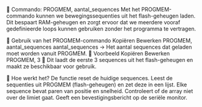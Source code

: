 


💾 Commando: PROGMEM, aantal_sequences
Met het PROGMEM-commando kunnen we bewegingssequenties uit het flash-geheugen laden. Dit bespaart RAM-geheugen en zorgt ervoor dat we meerdere vooraf gedefinieerde loops kunnen gebruiken zonder het programma te vertragen.

📌 Gebruik van het PROGMEM-commando
Kopiëren
Bewerken
PROGMEM, aantal_sequences
aantal_sequences → Het aantal sequences dat geladen moet worden vanuit PROGMEM.
🎯 Voorbeeld
Kopiëren
Bewerken
PROGMEM, 3
🚀 Dit laadt de eerste 3 sequences uit het flash-geheugen en maakt ze beschikbaar voor gebruik.


📂 Hoe werkt het?
De functie reset de huidige sequences.
Leest de sequenties uit PROGMEM (flash-geheugen) en zet deze in een lijst.
Elke sequence bevat paren van positie en snelheid.
Controleert of de array niet over de limiet gaat.
Geeft een bevestigingsbericht op de seriële monitor.
